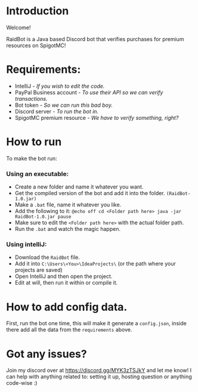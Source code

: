 # Introduction
Welcome!

RaidBot is a Java based Discord bot that verifies purchases for premium resources on SpigotMC!

# Requirements:
- IntelliJ - *If you wish to edit the code.*
- PayPal Business account - *To use their API so we can verify transactions.*
- Bot token - *So we can run this bad boy.*
- Discord server - *To run the bot in.*
- SpigotMC premium resource - *We have to verify something, right?*

# How to run
To make the bot run:
### Using an executable:
 - Create a new folder and name it whatever you want.
 - Get the compiled version of the bot and add it into the folder. `(RaidBot-1.0.jar)`
 - Make a `.bat` file, name it whatever you like.
 - Add the following to it:
`
@echo off
cd <Folder path here>
java -jar RaidBot-1.0.jar
pause
`
 - Make sure to edit the `<Folder path here>` with the actual folder path.
 - Run the `.bat` and watch the magic happen.

### Using intelliJ:
 - Download the `RaidBot` file.
 - Add it into `C:\Users\<You>\IdeaProjects\` (or the path where your projects are saved)
 - Open IntelliJ and then open the project.
 - Edit at will, then run it within or compile it.

# How to add config data.
First, run the bot one time, this will make it generate a `config.json`, inside there add all the data from the `requirements` above.

# Got any issues?
Join my discord over at https://discord.gg/MYK3zTSJkY and let me know! I can help with anything related to: setting it up, hosting question or anything code-wise :)
